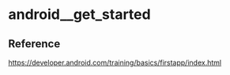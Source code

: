 # android__get_started

## Reference

https://developer.android.com/training/basics/firstapp/index.html
